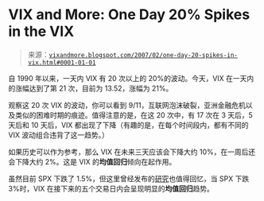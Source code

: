 <!--yml

category: 未分类

date: 2024-05-18 15:57:20

-->

# VIX and More: One Day 20% Spikes in the VIX

> 来源：[`vixandmore.blogspot.com/2007/02/one-day-20-spikes-in-vix.html#0001-01-01`](http://vixandmore.blogspot.com/2007/02/one-day-20-spikes-in-vix.html#0001-01-01)

自 1990 年以来，一天内 VIX 有 20 次以上的 20%的波动。今天，VIX 在一天内的涨幅达到了第 21 次，目前为 13.52，涨幅为 21%。

观察这 20 次 VIX 的波动，你可以看到 9/11，互联网泡沫破裂，亚洲金融危机以及类似的困难时期的痕迹。值得注意的是，在这 20 次中，有 17 次在 3 天后，5 天后和 10 天后，VIX 都出现了下降（有趣的是，在每个时间段内，都有不同的 VIX 波动组合违背了这一趋势。）

如果历史可以作为参考，那么 VIX 在未来三天应该会下降大约 10%，在一周后还会下降大约 2%。这是 VIX 的**均值回归**倾向在起作用。

虽然目前 SPX 下跌了 1.5%，但这里曾经发布的[研究](http://vixandmore.blogspot.com/2007/02/vix-and-3-spx-drops.html)也值得回忆，当 SPX 下跌 3%时，VIX 在接下来的五个交易日内会呈现明显的**均值回归**趋势。
